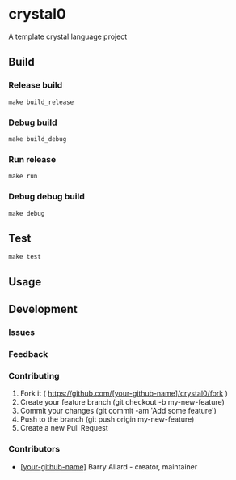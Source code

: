 # crystal0

A template crystal language project

## Build

### Release build
`make build_release`

### Debug build
`make build_debug`

### Run release
`make run`

### Debug debug build
`make debug`


## Test
`make test`


## Usage


## Development

### Issues

### Feedback

### Contributing

1. Fork it ( https://github.com/[your-github-name]/crystal0/fork )
2. Create your feature branch (git checkout -b my-new-feature)
3. Commit your changes (git commit -am 'Add some feature')
4. Push to the branch (git push origin my-new-feature)
5. Create a new Pull Request

### Contributors

- [[your-github-name]](https://github.com/[your-github-name]) Barry Allard - creator, maintainer
